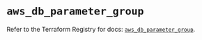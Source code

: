 # `aws_db_parameter_group`

Refer to the Terraform Registry for docs: [`aws_db_parameter_group`](https://registry.terraform.io/providers/hashicorp/aws/6.8.0/docs/resources/db_parameter_group).
